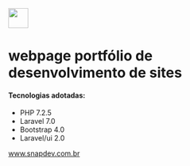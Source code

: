 <img src="http://www.snapdev.com.br/img/logo.png" height= "40">

<h1> webpage portfólio de desenvolvimento de sites </h1>

<h4>Tecnologias adotadas:</h4>

<ul>
    <li>PHP 7.2.5</li>
    <li>Laravel 7.0</li>
    <li>Bootstrap 4.0</li>
    <li>Laravel/ui 2.0</li>
</ul>

<a href="www.snapdev.com.br"> www.snapdev.com.br </a>
